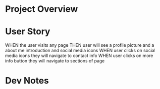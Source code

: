 # Project Overview


# User Story

WHEN the user visits any page
THEN user will see a profile picture and a about me introduction and social media icons
WHEN user clicks on social media icons they will navigate to contact info
WHEN user clicks on more info button they will navigate to sections of page


# Dev Notes
